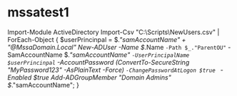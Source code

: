 # mssatest1
Import-Module ActiveDirectory
Import-Csv "C:\Scripts\NewUsers.csv" | ForEach-Object {
 $userPrincinpal = $_."samAccountName" + "@MssaDomain.Local"
New-ADUser -Name $_.Name `
 -Path $_."ParentOU" `
 -SamAccountName  $_."samAccountName" `
 -UserPrincipalName  $userPrincinpal `
 -AccountPassword (ConvertTo-SecureString "MyPassword123" -AsPlainText -Force) `
 -ChangePasswordAtLogon $true  `
 -Enabled $true
Add-ADGroupMember "Domain Admins" $_."samAccountName";
}
